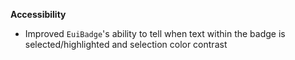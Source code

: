 **Accessibility**

- Improved `EuiBadge`'s ability to tell when text within the badge is selected/highlighted and selection color contrast
